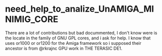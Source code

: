 # need_help_to_analize_UnAMIGA_MINIMIG_CORE

There are a lot of contributions but bad docummented, I don't know were is the locate in the family of GNU GPL cores, and i ask for help.
I know that uses or1000 or or1200 for the Amiga framework so i supposed their ancestor is from @rkrajnc GPU work in THE TERASIC DE1.
